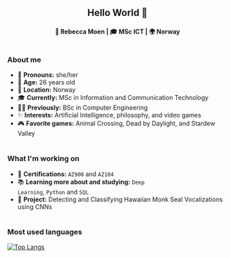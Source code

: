 
## <p align="center">  Hello World 👋 </p>

__<p align="center"> 👸 Rebecca Moen | 🎓 MSc ICT | 🌍 Norway </p>__

#

### __About me__
- 👸 __Pronouns:__ she/her
- 🌱 __Age:__ 26 years old
- 🏡 __Location:__ Norway
- 🎓 __Currently:__ MSc in Information and Communication Technology
- 👩‍🎓 __Previously:__ BSc in Computer Engineering
- ✨ __Interests:__ Artificial Intelligence, philosophy, and video games
- 🎮 __Favorite games:__ Animal Crossing, Dead by Daylight, and Stardew Valley

#
  
### __What I'm working on__
- 📜 __Certifications:__ <code>AZ900</code> and <code>AZ104</code>
- 📚 __Learning more about and studying:__ <code>Deep Learning</code>, <code>Python</code> and <code>SQL</code>
- 🦭 __Project:__ Detecting and Classifying Hawaiian Monk Seal Vocalizations using CNNs

#

### __Most used languages__
[![Top Langs](https://github-readme-stats-rebeccamoen.vercel.app/api/top-langs/?username=rebeccamoen&layout=compact&count_private=true&exclude_repo=github-readme-stats&&theme=dracula&hide_title=true)](https://github.com/anuraghazra/github-readme-stats) 
<!-- https://vercel.com/dashboard -->

<!--
**rebeccamoen/rebeccamoen** is a ✨ _special_ ✨ repository because its `README.md` (this file) appears on your GitHub profile.

Here are some ideas to get you started:

- 🔭 I’m currently working on ...
- 🌱 I’m currently learning ...
- 👯 I’m looking to collaborate on ...
- 🤔 I’m looking for help with ...
- 💬 Ask me about ...
- 📫 How to reach me: ...
- 😄 Pronouns: ...
- ⚡ Fun fact: ...
-->
